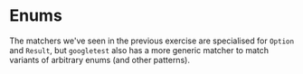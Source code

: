 # Enums

The matchers we've seen in the previous exercise are specialised for `Option` and `Result`, but `googletest` also has
a more generic matcher to match variants of arbitrary enums (and other patterns).
